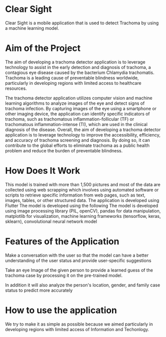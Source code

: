 # Clear Sight
Clear Sight is a mobile application that is used to detect Trachoma by using a machine learning model.

# Aim of the Project
<p> The aim of developing a trachoma detector application is to leverage technology to assist in the early detection and diagnosis of trachoma, a contagious eye disease caused by the bacterium Chlamydia trachomatis. Trachoma is a leading cause of preventable blindness worldwide, particularly in developing regions with limited access to healthcare resources.
</p>
<p>
The trachoma detector application utilizes computer vision and machine learning algorithms to analyze images of the eye and detect signs of trachoma infection. By capturing images of the eye using a smartphone or other imaging device, the application can identify specific indicators of trachoma, such as trachomatous inflammation-follicular (TF) or trachomatous inflammation-intense (TI), which are used in the clinical diagnosis of the disease.
Overall, the aim of developing a trachoma detector application is to leverage technology to improve the accessibility, efficiency, and accuracy of trachoma screening and diagnosis. By doing so, it can contribute to the global efforts to eliminate trachoma as a public health problem and reduce the burden of preventable blindness.
</p>

# How Does It Work
This model is trained with more than 1,500 pictures and most of the data are collected using web scrapping which involves using automated software or scripts to retrieve specific information from web pages, such as text, images, tables, or other structured data.
The application is developed using Flutter 
The model is developed using the following The model is developed using image processing library (PIL, openCV), pandas for data manipulation, matplotlib for visualization, machine learning frameworks (tensorflow, keras, sklearn), convolutional neural network model 


# Features of the Application
<p> Make a conversation with the user so that the model can have a better understanding of the user status and provide user-specific suggestions  
</p>
<p> Take an eye Image of the given person to provide a learned guess of the trachoma case by processing it on the pre-trained model. </p>
<p>  In addition it will also analyze the person's location, gender, and family case status to predict more accurately </p>

# How to use the application 
We try to make it as simple as possible because we aimed particularly in developing regions with limited access of Information and Techonlogy.

